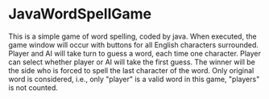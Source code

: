 # JavaWordSpellGame

This is a simple game of word spelling, coded by java. When executed, the game window will occur with buttons for all English characters surrounded. 
Player and AI will take turn to guess a word, each time one character. Player can select whether player or AI will take the first guess. The winner will be the side who is forced to spell the last character of the word. Only original word is considered, i.e., only "player" is a valid word in this game, "players" is not counted.
